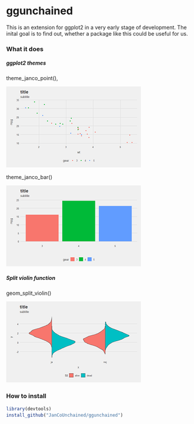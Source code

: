 # ggunchained

This is an extension for ggplot2 in a very early stage of development.
The inital goal is to find out, whether a package like this could be useful for us.


### What it does
##### ggplot2 themes
theme_janco_point(), 

![](figure/theme_janco_point.png)


theme_janco_bar()

![](figure/theme_janco_bar.png)


##### Split violin function 
geom_split_violin()

![](figure/geom_split_violin.png)


### How to install
```r
library(devtools)
install_github("JanCoUnchained/ggunchained")
```
